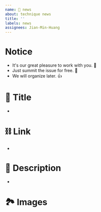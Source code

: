 ```yaml
---
name: 👀 news 
about: technique news 
title: ''
labels: news 
assignees: Jian-Min-Huang
---
```


# Notice

* It's our great pleasure to work with you. 👋
* Just summit the issue for free. 🥰
* We will organize later. 👍

# 👀 Title

*

# ⛓ Link

*

# 📜 Description

*

# 🏞 Images
